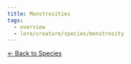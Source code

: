 ```yaml
---
title: Monstrosities
tags:
  - overview
  - lore/creature/species/monstrosity
---
```


[<- Back to Species](../index.md)
